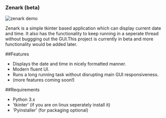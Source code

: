 ### Zenark (beta)

![zenark demo](zenark/zenark_demo.jpg)

Zenark is a simple tkinter based application which can display current date and time. It also has the functionality to keep running
 in a seperate thread without buggging out the GUI.This project is currently in beta and more functionality would be added later.

 ##Features

 - Displays the date and time in nicely formatted manner.
 - Modern fluent UI.
 - Runs a long running task without disrupting main GUI responsiveness.
 - (more features coming soon!)


 ##Requirements
 - Python 3.x
 - 'tkinter' (if you are on linux seperately install it)
 - 'Pyinstaller' (for packaging optional)
